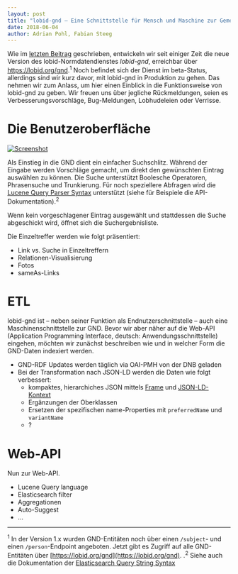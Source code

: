 ```yaml
---
layout: post
title: "lobid-gnd – Eine Schnittstelle für Mensch und Maschine zur Gemeinsamen Normdatei "
date: 2018-06-04
author: Adrian Pohl, Fabian Steeg
---
```


Wie im [letzten Beitrag](http://blog.lobid.org/2018/03/20/gnd-class-hierarchy.html) geschrieben, entwickeln wir seit einiger Zeit die neue Version des lobid-Normdatendienstes *lobid-gnd*, erreichbar über <a href="https://lobid.org/gnd">https://lobid.org/gnd</a>.<sup>1</sup> Noch befindet sich der Dienst im beta-Status, allerdings sind wir kurz davor, mit lobid-gnd in Produktion zu gehen. Das nehmen wir zum Anlass, um hier einen Einblick in die Funktionsweise von lobid-gnd zu geben. Wir freuen uns über jegliche Rückmeldungen, seien es Verbesserungsvorschläge, Bug-Meldungen, Lobhudeleien oder Verrisse.

# Die Benutzeroberfläche

[![Screenshot](/images/20170601_lobid-gnd-autosuggest.png "lobid-gnd auto suggest")](https://lobid.org/gnd)

Als Einstieg in die GND dient ein einfacher Suchschlitz. Während der Eingabe werden Vorschläge gemacht, um direkt den gewünschten Eintrag auswählen zu können. Die Suche unterstützt Boolesche Operatoren, Phrasensuche und Trunkierung. Für noch speziellere Abfragen wird die <a href="https://lucene.apache.org/core/2_9_4/queryparsersyntax.html">Lucene Query Parser Syntax</a> unterstützt (siehe für Beispiele die API-Dokumentation).<sup>2</sup>

Wenn kein vorgeschlagener Eintrag ausgewählt und stattdessen die Suche abgeschickt wird, öffnet sich die Suchergebnisliste. 

Die Einzeltreffer werden wie folgt präsentiert:

- Link vs. Suche in Einzeltreffern
- Relationen-Visualisierung
- Fotos
- sameAs-Links

# ETL

lobid-gnd ist – neben seiner Funktion als Endnutzerschnittstelle – auch eine Maschinenschnittstelle zur GND. Bevor wir aber näher auf die Web-API (Application Programming Interface, deutsch: Anwendungsschnittstelle) eingehen, möchten wir zunächst beschreiben wie und in welcher Form die GND-Daten indexiert werden.

- GND-RDF Updates werden täglich via OAI-PMH von der DNB geladen
- Bei der Transformation nach JSON-LD werden die Daten wie folgt verbessert:
	- kompaktes, hierarchiches JSON mittels [Frame]() und [JSON-LD-Kontext]()
	- Ergänzungen der Oberklassen
	- Ersetzen der spezifischen name-Properties mit `preferredName` und `variantName`
	- ?

# Web-API

Nun zur Web-API.

- Lucene Query language
- Elasticsearch filter
- Aggregationen
- Auto-Suggest
- ...




----

<sup>1</sup> In der Version 1.x wurden GND-Entitäten noch über einen `/subject`- und einen `/person`-Endpoint angeboten. Jetzt gibt es Zugriff auf alle GND-Entitäten über [https://lobid.org/gnd](https://lobid.org/gnd).
.<sup>2</sup> Siehe auch die Dokumentation der <a href="https://www.elastic.co/guide/en/elasticsearch/reference/current/query-dsl-query-string-query.html#query-string-syntax">Elasticsearch Query String Syntax</a> 
